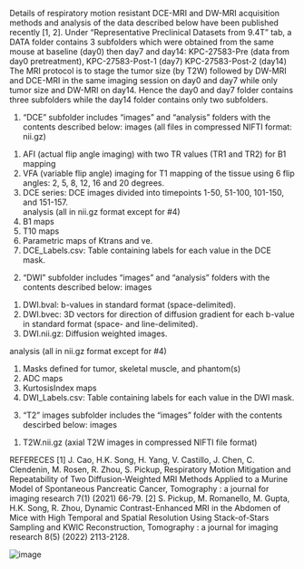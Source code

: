 Details of respiratory motion resistant DCE-MRI and DW-MRI acquisition methods and analysis of the data described below have been published recently [1, 2]. 
Under “Representative Preclinical Datasets from 9.4T” tab, a DATA folder contains 3 subfolders which were obtained from the same mouse at baseline (day0) then day7 and day14:
KPC-27583-Pre (data from day0 pretreatment), 
KPC-27583-Post-1 (day7) 
KPC-27583-Post-2 (day14)
The MRI protocol is to stage the tumor size (by T2W) followed by DW-MRI and DCE-MRI in the same imaging session on day0 and day7 while only tumor size and DW-MRI on day14. Hence the day0 and day7 folder contains three subfolders while the day14 folder contains only two subfolders.  
1.	“DCE” subfolder includes “images” and “analysis” folders with the contents described below:
images (all files in compressed NIFTI format: nii.gz)
1)	AFI (actual flip angle imaging) with two TR values (TR1 and TR2) for B1 mapping
2)	VFA (variable flip angle) imaging for T1 mapping of the tissue using 6 flip angles: 2, 5, 8, 12, 16 and 20 degrees. 
3)	DCE series: DCE images divided into timepoints 1-50, 51-100, 101-150, and 151-157.	
analysis (all in nii.gz format except for #4)
1)	B1 maps
2)	T10 maps
3)	Parametric maps of Ktrans and ve. 
4)	DCE_Labels.csv: Table containing labels for each value in the DCE mask.

2.	“DWI” subfolder includes “images” and “analysis” folders with the contents described below:
images 
1)	DWI.bval: b-values in standard format (space-delimited).
2)	DWI.bvec: 3D vectors for direction of diffusion gradient for each b-value in standard format (space- and line-delimited).
3)	DWI.nii.gz: Diffusion weighted images.

analysis (all in nii.gz format except for #4)
1)	Masks defined for tumor, skeletal muscle, and phantom(s)
2)	ADC maps
3)	KurtosisIndex maps 
4)	DWI_Labels.csv: Table containing labels for each value in the DWI mask. 

3.	“T2” images subfolder includes the “images” folder with the contents descirbed below: 
images 
1) T2W.nii.gz (axial T2W images in compressed NIFTI file format)


REFERECES
[1] J. Cao, H.K. Song, H. Yang, V. Castillo, J. Chen, C. Clendenin, M. Rosen, R. Zhou, S. Pickup, Respiratory Motion Mitigation and Repeatability of Two Diffusion-Weighted MRI Methods Applied to a Murine Model of Spontaneous Pancreatic Cancer, Tomography : a journal for imaging research 7(1) (2021) 66-79.
[2] S. Pickup, M. Romanello, M. Gupta, H.K. Song, R. Zhou, Dynamic Contrast-Enhanced MRI in the Abdomen of Mice with High Temporal and Spatial Resolution Using Stack-of-Stars Sampling and KWIC Reconstruction, Tomography : a journal for imaging research 8(5) (2022) 2113-2128.

![image](https://user-images.githubusercontent.com/513672/208968374-939c6ab7-6a4d-42e7-a3b6-86d6fcbcd48f.png)

